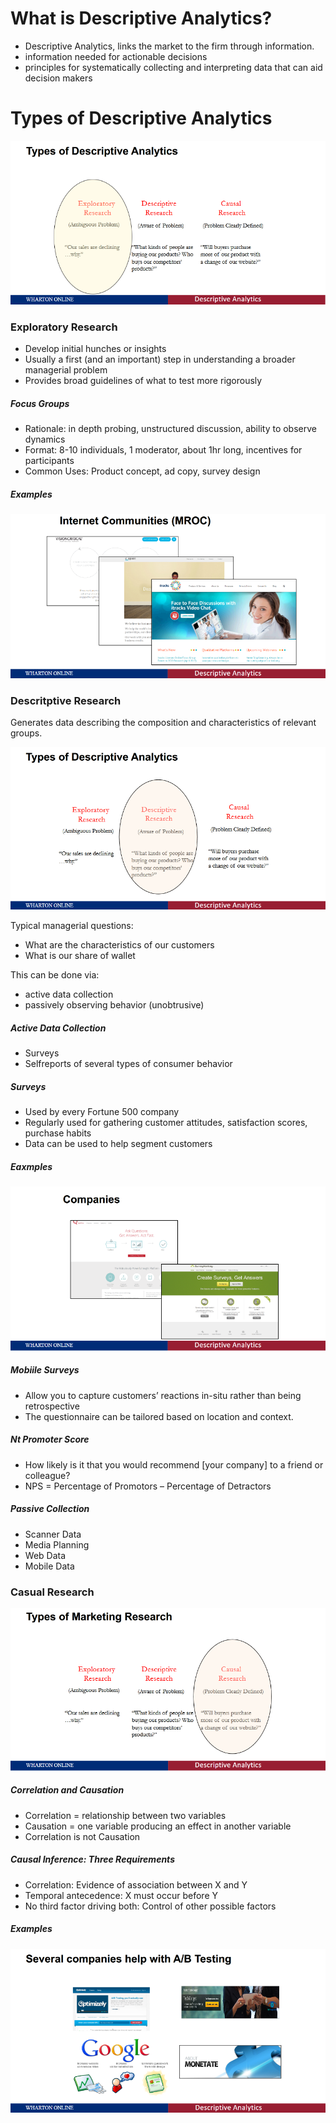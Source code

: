 # What is Descriptive Analytics?
  - Descriptive  Analytics, links the market to the firm through information.
  - information needed for actionable decisions
  - principles for systematically collecting and interpreting data that can aid decision makers
  
# Types of Descriptive Analytics
![](/z_imgs/01.png)

### Exploratory Research
  - Develop initial hunches or insights
  - Usually a first (and an important) step in understanding a broader managerial problem
  - Provides broad guidelines of what to test more rigorously

##### Focus Groups
  - Rationale: in depth probing, unstructured discussion, ability to observe dynamics
  - Format: 8-10 individuals, 1 moderator, about 1hr long, incentives for participants 
  - Common Uses: Product concept, ad copy, survey design

##### Examples
![](/z_imgs/02.png)

### Descritptive Research
Generates data describing the composition and characteristics of relevant groups.

![](/z_imgs/03.png)

Typical managerial questions: 
  - What are the characteristics of our customers
  - What is our share of wallet
 
This can be done via:
  - active data collection
  - passively observing behavior (unobtrusive)
 
##### Active Data Collection
  - Surveys
  - Selfreports of several types of consumer behavior 

##### Surveys
  - Used by every Fortune 500 company
  - Regularly used for gathering customer attitudes, satisfaction scores, purchase habits 
  - Data can be used to help segment customers 
  
##### Eaxmples
![](/z_imgs/04.png)

##### Mobiile Surveys
  - Allow you to capture customers’ reactions in-situ rather than being retrospective
  - The questionnaire can be tailored based on location and context.
  
##### Nt Promoter Score
  - How likely is it that you would recommend [your company] to a friend or colleague?
  - NPS  =  Percentage of Promotors – Percentage  of Detractors

##### Passive Collection
   - Scanner Data
   - Media Planning
   - Web Data
   - Mobile Data
   
### Casual Research
![](/z_imgs/05.png)


##### Correlation and Causation
  - Correlation = relationship between two variables
  - Causation  =  one variable producing an effect in another variable
  - Correlation is not Causation
  
##### Causal Inference: Three Requirements
  - Correlation: Evidence of association between X and Y
  - Temporal antecedence: X must occur before Y
  - No third factor driving both: Control of other possible factors
  
##### Examples
![](/z_imgs/06.png)
